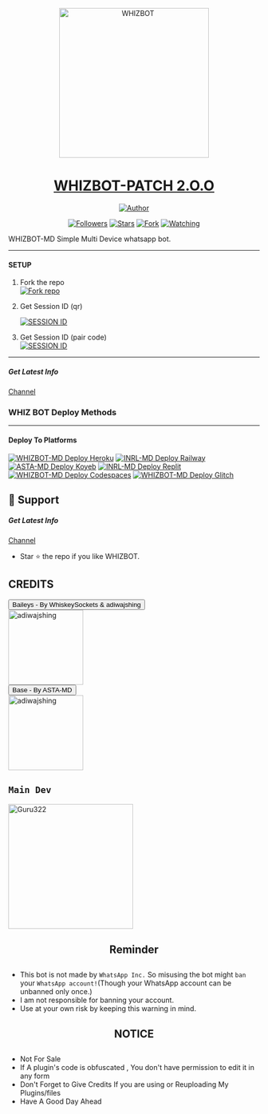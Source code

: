 <p align="center">  
  <a href="https://youtu.be/-rvKNgGwNaA?si=KuLRTF1IsiiSPsGZ">
    <img alt="WHIZBOT" height="300" src="https://telegra.ph/file/ca48f754c88ec141d4d42.jpg">
    <h1 align="center">WHIZBOT-PATCH 2.O.O</h1>
  </a>
</p>
<p align="center">
<a href="https://github.com/WHIZBOT1"><img title="Author" src="https://img.shields.io/badge/WHIZ-BOT-black?style=for-the-badge&logo=telegram"></a>
<p/>
<p align="center">
<a href="https://github.com/WHIZBOT1?tab=followers"><img title="Followers" src="https://img.shields.io/github/followers/WHIZBOT1?label=Followers&style=social"></a>
<a href="https://github.com/WHIZBOT/WHIZBOTMD/stargazers/"><img title="Stars" src="https://img.shields.io/github/stars/WHIZBOT1/WHIZBOTMD?&style=social"></a>
<a href="https://github.com/WHIZBOT1/WHIZBOTMD/network/members"><img title="Fork" src="https://img.shields.io/github/forks/WHIZBOT1/WHIZBOTMD?style=social"></a>
<a href="https://github.com/WHIZBOT1/WHIZBOTMD/watchers"><img title="Watching" src="https://img.shields.io/github/watchers/WHIZBOT1/WHIZBOTMD?label=Watching&style=social"></a>











WHIZBOT-MD Simple Multi Device whatsapp bot.

***

#### SETUP

1. Fork the repo
    <br>
<a href='https://github.com/WHIZBOT1/WHIZBOTMD/fork' target="_blank"><img alt='Fork repo' src='https://img.shields.io/badge/Fork Repo-100000?style=for-the-badge&logo=scan&logoColor=white&labelColor=black&color=black'/></a>



2. Get Session ID (qr)
   
   <a href='https://img.shields.io/badge/SCAN' target="_blank"><img alt='SESSION ID' src='https://img.shields.io/badge/Session_id-100000?style=for-the-badge&logo=scan&logoColor=white&labelColor=black&color=black'/></a>


4. Get Session ID (pair code)
    <br>
<a href='https://asta-app-52c5fcbed3fa.herokuapp.com/pair' target="_blank"><img alt='SESSION ID' src='https://img.shields.io/badge/Session_id-100000?style=for-the-badge&logo=scan&logoColor=white&labelColor=black&color=black'/></a>



***

##### Get Latest Info
[Channel](https://whatsapp.com/channel/0029VacWsSl3LdQOmWZrBj0l)



 ### WHIZ BOT Deploy Methods


-------

#### Deploy To Platforms

<a href="https://dashboard.heroku.com/new?template=https://github.com/WHIZBOT1/WHIZBOTMD"><img title="WHIZBOT-MD Deploy Heroku" src="https://img.shields.io/badge/DEPLOY HEROKU-h?color=black&style=for-the-badge&logo=heroku"></a> 
 <a href="https://railway.app/project/"><img title="INRL-MD Deploy Railway" src="https://img.shields.io/badge/DEPLOY RAILWAY-h?color=black&style=for-the-badge&logo=Railway"></a>  <a href="https://app.koyeb.com/apps/deploy?type=git&repository=github.com/Astropeda/Asta-Md&branch=main&env[SESSION_ID]&env[OWNER_NUMBER]=18763351213&env[MONGODB_URI]&&env[OWNER_NAME]=Asta&env[KOYEB_API]&env[PREFIX]=.&env[WAPRESENCE]&env[AUTO_READ_STATUS]=false&env[DISABLE_PM]=false&env[PACK_AUTHER]=whatsapp+bot&env[PACK_NAME]=Asta+MD&env[STYLE]=0&env[MODE]=private&env[READ_MESSAGE]=false&env[THEME]=Whatsappbot&env[WARN_COUNT]=3&env[BLOCK_JID]=null&env[TIME_ZONE]=Africa/Lagos&name=asta-md&env[KOYEB_NAME]=asta-md&env[SUDO]=null&env[THUMB_IMAGE]=https://imgur.com/dMwGOUP.jpg"><img title="ASTA-MD Deploy Koyeb" src="https://img.shields.io/badge/DEPLOY KOYEB-h?color=black&style=for-the-badge&logo=koyeb"></a>  <a href="https://replit.com/github/Astropeda/Asta-Md"><img title="INRL-MD Deploy Replit" src="https://img.shields.io/badge/DEPLOY REPLIT-h?color=black&style=for-the-badge&logo=Replit"></a>  <a href="https://github.com/codespaces/new?skip_quickstart=true&machine=standardLinux32gb&repo=763349202&ref=main&geo=UsWest"><img title="WHIZBOT-MD Deploy Codespaces" src="https://img.shields.io/badge/DEPLOY CODESPACES-h?color=black&style=for-the-badge&logo=github"></a>  <a href="https://glitch.com/"><img title="WHIZBOT-MD Deploy Glitch" src="https://img.shields.io/badge/DEPLOY GLITCH-h?color=black&style=for-the-badge&logo=glitch"></a>

## 🤩 Support

##### Get Latest Info
[Channel](https://whatsapp.com/channel/0029VacWsSl3LdQOmWZrBj0l)

- Star ⭐ the repo if you like WHIZBOT.

## CREDITS 
<div><button id="boton" type="button">Baileys - By WhiskeySockets & adiwajshing</button></div>
<a href="https://github.com/WhiskeySockets/Baileys"><img src="https://github.com/WhiskeySockets.png" width="150" height="150" alt="adiwajshing"/></a>

<div><button id="boton" type="button">Base  - By ASTA-MD</button></div>
<a href="https://github.com/astropeda"><img src="https://telegra.ph/file/8d7e939dcf966e74e6578.jpg" width="150" height="150" alt="adiwajshing"/></a>


## `Main Dev` 
<a href="https://github.com/WHIZBOT1"><img src="https://telegra.ph/file/d9f72dd329121908de780.jpg" width="250" height="250" alt="Guru322"/></a>


<h2 align="center">  Reminder
</h2>
   
## 
- This bot is not made by `WhatsApp Inc.` So misusing the bot might `ban` your `WhatsApp account!`(Though your WhatsApp account can be unbanned only once.)
- I am not responsible for banning your account.
- Use at your own risk by keeping this warning in mind.


<h2 align="center">  NOTICE
</h2>
   
## 
- Not For Sale
- If A plugin's code is obfuscated , You don't have permission to edit it in any form 
- Don't Forget to Give Credits If you are using or Reuploading My Plugins/files
- Have A Good Day Ahead

  

